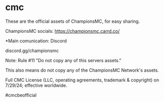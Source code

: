 # cmc
These are the official assets of ChampionsMC, for easy sharing.

ChampionsMC socials:
https://championsmc.carrd.co/

*Main comunication: Discord

discord.gg/championsmc

Note: Rule #11
"Do not copy any of this servers assets."

This also means do not copy any of the ChampionsMC Network's assets.

Full CMC License (LLC, operating agreements, trademark & copyright) on 7/29/24; effective worldwide.

#cmcbeofficial
